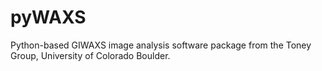 # pyWAXS
Python-based GIWAXS image analysis software package from the Toney Group, University of Colorado Boulder.
